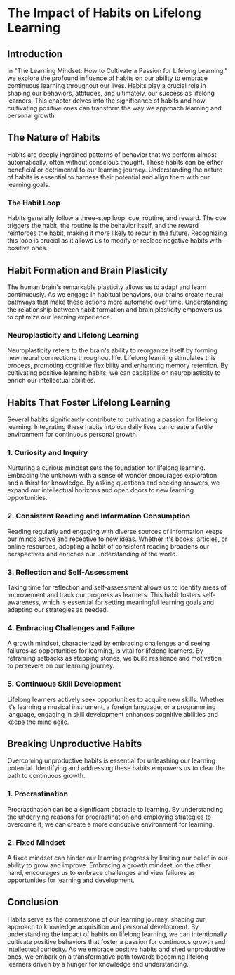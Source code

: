 # The Impact of Habits on Lifelong Learning

## Introduction

In "The Learning Mindset: How to Cultivate a Passion for Lifelong Learning," we explore the profound influence of habits on our ability to embrace continuous learning throughout our lives. Habits play a crucial role in shaping our behaviors, attitudes, and ultimately, our success as lifelong learners. This chapter delves into the significance of habits and how cultivating positive ones can transform the way we approach learning and personal growth.

## The Nature of Habits

Habits are deeply ingrained patterns of behavior that we perform almost automatically, often without conscious thought. These habits can be either beneficial or detrimental to our learning journey. Understanding the nature of habits is essential to harness their potential and align them with our learning goals.

### The Habit Loop

Habits generally follow a three-step loop: cue, routine, and reward. The cue triggers the habit, the routine is the behavior itself, and the reward reinforces the habit, making it more likely to recur in the future. Recognizing this loop is crucial as it allows us to modify or replace negative habits with positive ones.

## Habit Formation and Brain Plasticity

The human brain's remarkable plasticity allows us to adapt and learn continuously. As we engage in habitual behaviors, our brains create neural pathways that make these actions more automatic over time. Understanding the relationship between habit formation and brain plasticity empowers us to optimize our learning experience.

### Neuroplasticity and Lifelong Learning

Neuroplasticity refers to the brain's ability to reorganize itself by forming new neural connections throughout life. Lifelong learning stimulates this process, promoting cognitive flexibility and enhancing memory retention. By cultivating positive learning habits, we can capitalize on neuroplasticity to enrich our intellectual abilities.

## Habits That Foster Lifelong Learning

Several habits significantly contribute to cultivating a passion for lifelong learning. Integrating these habits into our daily lives can create a fertile environment for continuous personal growth.

### 1\. Curiosity and Inquiry

Nurturing a curious mindset sets the foundation for lifelong learning. Embracing the unknown with a sense of wonder encourages exploration and a thirst for knowledge. By asking questions and seeking answers, we expand our intellectual horizons and open doors to new learning opportunities.

### 2\. Consistent Reading and Information Consumption

Reading regularly and engaging with diverse sources of information keeps our minds active and receptive to new ideas. Whether it's books, articles, or online resources, adopting a habit of consistent reading broadens our perspectives and enriches our understanding of the world.

### 3\. Reflection and Self-Assessment

Taking time for reflection and self-assessment allows us to identify areas of improvement and track our progress as learners. This habit fosters self-awareness, which is essential for setting meaningful learning goals and adapting our strategies as needed.

### 4\. Embracing Challenges and Failure

A growth mindset, characterized by embracing challenges and seeing failures as opportunities for learning, is vital for lifelong learners. By reframing setbacks as stepping stones, we build resilience and motivation to persevere on our learning journey.

### 5\. Continuous Skill Development

Lifelong learners actively seek opportunities to acquire new skills. Whether it's learning a musical instrument, a foreign language, or a programming language, engaging in skill development enhances cognitive abilities and keeps the mind agile.

## Breaking Unproductive Habits

Overcoming unproductive habits is essential for unleashing our learning potential. Identifying and addressing these habits empowers us to clear the path to continuous growth.

### 1\. Procrastination

Procrastination can be a significant obstacle to learning. By understanding the underlying reasons for procrastination and employing strategies to overcome it, we can create a more conducive environment for learning.

### 2\. Fixed Mindset

A fixed mindset can hinder our learning progress by limiting our belief in our ability to grow and improve. Embracing a growth mindset, on the other hand, encourages us to embrace challenges and view failures as opportunities for learning and development.

## Conclusion

Habits serve as the cornerstone of our learning journey, shaping our approach to knowledge acquisition and personal development. By understanding the impact of habits on lifelong learning, we can intentionally cultivate positive behaviors that foster a passion for continuous growth and intellectual curiosity. As we embrace positive habits and shed unproductive ones, we embark on a transformative path towards becoming lifelong learners driven by a hunger for knowledge and understanding.
